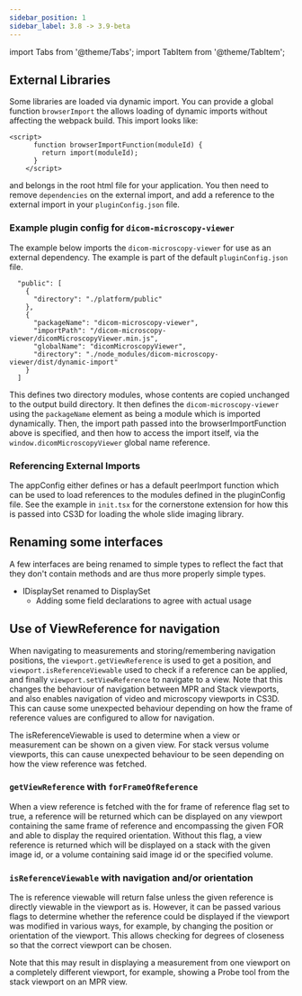 ```yaml
---
sidebar_position: 1
sidebar_label: 3.8 -> 3.9-beta
---
```


import Tabs from '@theme/Tabs';
import TabItem from '@theme/TabItem';




## External Libraries
Some libraries are loaded via dynamic import.  You can provide a global function
`browserImport` the allows loading of dynamic imports without affecting the
webpack build.  This import looks like:

```
<script>
      function browserImportFunction(moduleId) {
        return import(moduleId);
      }
    </script>
```

and belongs in the root html file for your application.
You then need to remove `dependencies` on the external import, and add a reference
to the external import in your `pluginConfig.json` file.

### Example plugin config for `dicom-microscopy-viewer`
The example below imports the `dicom-microscopy-viewer` for use as an external
dependency.  The example is part of the default `pluginConfig.json` file.

```
  "public": [
    {
      "directory": "./platform/public"
    },
    {
      "packageName": "dicom-microscopy-viewer",
      "importPath": "/dicom-microscopy-viewer/dicomMicroscopyViewer.min.js",
      "globalName": "dicomMicroscopyViewer",
      "directory": "./node_modules/dicom-microscopy-viewer/dist/dynamic-import"
    }
  ]
```

This defines two directory modules, whose contents are copied unchanged to the
output build directory.  It then defines the `dicom-microscopy-viewer` using
the `packageName` element as being a module which is imported dynamically.
Then, the import path passed into the browserImportFunction above is
specified, and then how to access the import itself, via the `window.dicomMicroscopyViewer`
global name reference.

### Referencing External Imports
The appConfig either defines or has a default peerImport function which can be
used to load references to the modules defined in the pluginConfig file.  See
the example in `init.tsx` for the cornerstone extension for how this is passed
into CS3D for loading the whole slide imaging library.


## Renaming some interfaces
A few interfaces are being renamed to simple types to reflect the fact that
they don't contain methods and are thus more properly simple types.

* IDisplaySet renamed to DisplaySet
  * Adding some field declarations to agree with actual usage


## Use of ViewReference for navigation
When navigating to measurements and storing/remembering navigation positions,
the `viewport.getViewReference` is used to get a position, and `viewport.isReferenceViewable`
used to check if a reference can be applied, and finally `viewport.setViewReference` to
navigate to a view.  Note that this changes the behaviour of navigation between
MPR and Stack viewports, and also enables navigation of video and microscopy
viewports in CS3D.  This can cause some unexpected behaviour depending on how the
frame of reference values are configured to allow for navigation.

The isReferenceViewable is used to determine when a view or measurement can be
shown on a given view.  For stack versus volume viewports, this can cause unexpected
behaviour to be seen depending on how the view reference was fetched.

### `getViewReference` with `forFrameOfReference`
When a view reference is fetched with the for frame of reference flag set to true,
a reference will be returned which can be displayed on any viewport containing
the same frame of reference and encompassing the given FOR and able to display the required
orientation.  Without this flag, a view reference is returned which will be
displayed on a stack with the given image id, or a volume containing said image id
or the specified volume.

### `isReferenceViewable` with navigation and/or orientation
The is reference viewable will return false unless the given reference is directly
viewable in the viewport as is.  However, it can be passed various flags to determine
whether the reference could be displayed if the viewport was modified in various ways,
for example, by changing the position or orientation of the viewport.  This allows
checking for degrees of closeness so that the correct viewport can be chosen.

Note that this may result in displaying a measurement from one viewport on a completely
different viewport, for example, showing a Probe tool from the stack viewport on
an MPR view.
